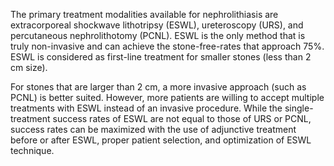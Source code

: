 The primary treatment modalities available for nephrolithiasis are extracorporeal shockwave lithotripsy (ESWL), ureteroscopy (URS), and percutaneous nephrolithotomy (PCNL). ESWL is the only method that is truly non-invasive and can achieve the stone-free-rates that approach 75%. ESWL is considered as first-line treatment for smaller stones (less than 2 cm size).

For stones that are larger than 2 cm, a more invasive approach (such as PCNL) is better suited. However, more patients are willing to accept multiple treatments with ESWL instead of an invasive procedure. While the single-treatment success rates of ESWL are not equal to those of URS or PCNL, success rates can be maximized with the use of adjunctive treatment before or after ESWL, proper patient selection, and optimization of ESWL technique.